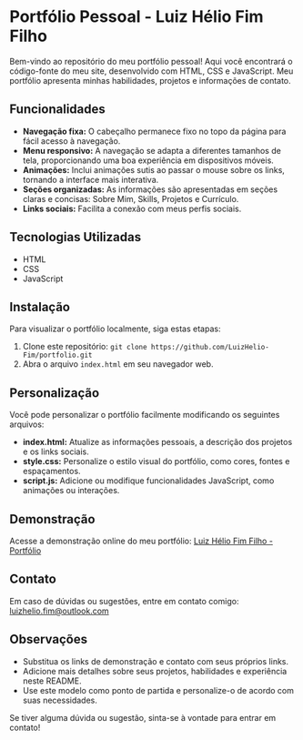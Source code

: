 # Portfólio Pessoal - Luiz Hélio Fim Filho

Bem-vindo ao repositório do meu portfólio pessoal! Aqui você encontrará o código-fonte do meu site, desenvolvido com HTML, CSS e JavaScript. Meu portfólio apresenta minhas habilidades, projetos e informações de contato.

## Funcionalidades

- **Navegação fixa:** O cabeçalho permanece fixo no topo da página para fácil acesso à navegação.
- **Menu responsivo:** A navegação se adapta a diferentes tamanhos de tela, proporcionando uma boa experiência em dispositivos móveis.
- **Animações:** Inclui animações sutis ao passar o mouse sobre os links, tornando a interface mais interativa.
- **Seções organizadas:** As informações são apresentadas em seções claras e concisas: Sobre Mim, Skills, Projetos e Currículo.
- **Links sociais:** Facilita a conexão com meus perfis sociais.

## Tecnologias Utilizadas

- HTML
- CSS
- JavaScript

## Instalação

Para visualizar o portfólio localmente, siga estas etapas:

1. Clone este repositório: `git clone https://github.com/LuizHelio-Fim/portfolio.git`
2. Abra o arquivo `index.html` em seu navegador web.

## Personalização

Você pode personalizar o portfólio facilmente modificando os seguintes arquivos:

- **index.html:** Atualize as informações pessoais, a descrição dos projetos e os links sociais.
- **style.css:** Personalize o estilo visual do portfólio, como cores, fontes e espaçamentos.
- **script.js:** Adicione ou modifique funcionalidades JavaScript, como animações ou interações.

## Demonstração

Acesse a demonstração online do meu portfólio: [Luiz Hélio Fim Filho - Portfólio](https://luizhelio-fim.github.io/Curriculo/)

## Contato

Em caso de dúvidas ou sugestões, entre em contato comigo: [luizhelio.fim@outlook.com](mailto:luizhelio.fim@outlook.com)

## Observações

- Substitua os links de demonstração e contato com seus próprios links.
- Adicione mais detalhes sobre seus projetos, habilidades e experiência neste README.
- Use este modelo como ponto de partida e personalize-o de acordo com suas necessidades.

Se tiver alguma dúvida ou sugestão, sinta-se à vontade para entrar em contato!
